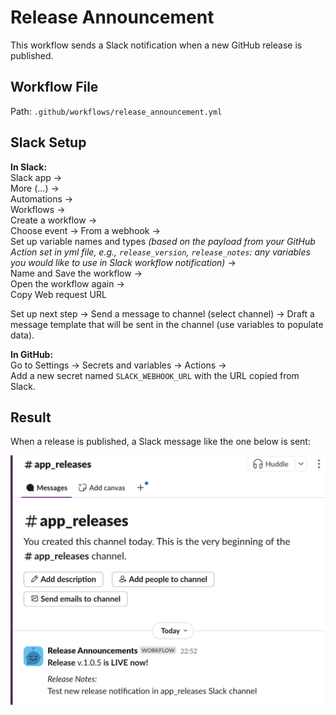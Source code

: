 # Release Announcement

This workflow sends a Slack notification when a new GitHub release is published.

## Workflow File
Path: `.github/workflows/release_announcement.yml`

## Slack Setup

**In Slack:**  
Slack app →  
More (…) →  
Automations →  
Workflows →  
Create a workflow →  
Choose event → 
From a webhook →  
Set up variable names and types *(based on the payload from your GitHub Action set in yml file, e.g., `release_version`, `release_notes`: any variables you would like to use in Slack workflow notification)* →  
Name and Save the workflow →  
Open the workflow again →  
Copy Web request URL

Set up next step → 
Send a message to channel (select channel) →
Draft a message template that will be sent in the channel (use variables to populate data).

**In GitHub:**  
Go to Settings → 
Secrets and variables → 
Actions →  
Add a new secret named `SLACK_WEBHOOK_URL` with the URL copied from Slack.

## Result
When a release is published, a Slack message like the one below is sent:

![Slack Notification](https://raw.githubusercontent.com/sakalova/github-actions-lab/master/images/release_announcement.png)

